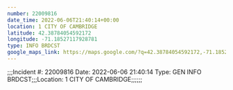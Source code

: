 ```yaml
---
number: 22009816
date_time: 2022-06-06T21:40:14+00:00
location: 1 CITY OF CAMBRIDGE
latitude: 42.38784054592172
longitude: -71.18527117928781
type: INFO BRDCST
google_maps_link: https://maps.google.com/?q=42.38784054592172,-71.18527117928781
---
```


;;;Incident #: 22009816  Date: 2022-06-06 21:40:14   Type: GEN INFO BRDCST;;;Location: 1 CITY OF CAMBRIDGE;;;;;;
